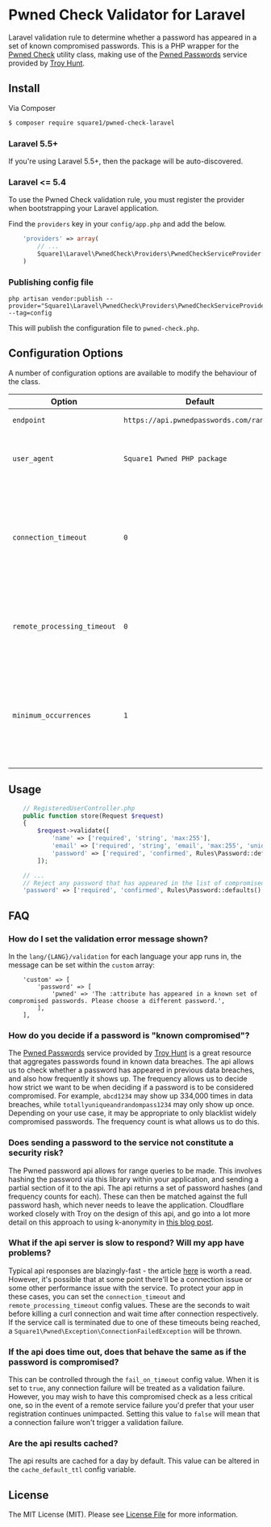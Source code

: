 # Pwned Check Validator for Laravel

Laravel validation rule to determine whether a password has appeared in a set of known compromised passwords. This is a PHP wrapper for the [Pwned Check](https://github.com/square1-io/pwned-check) utility class, making use of the [Pwned Passwords](https://haveibeenpwned.com/Passwords) service provided by [Troy Hunt](https://www.troyhunt.com/).


## Install

Via Composer

``` bash
$ composer require square1/pwned-check-laravel
```

### Laravel 5.5+
If you're using Laravel 5.5+, then the package will be auto-discovered.

### Laravel <= 5.4

To use the Pwned Check validation rule, you must register the provider when bootstrapping your Laravel application.

Find the `providers` key in your `config/app.php` and add the below.

```php
    'providers' => array(
        // ...
        Square1\Laravel\PwnedCheck\Providers\PwnedCheckServiceProvider::class,
    )
```

### Publishing config file

```
php artisan vendor:publish --provider="Square1\Laravel\PwnedCheck\Providers\PwnedCheckServiceProvider" --tag=config
```

This will publish the configuration file to `pwned-check.php`.


## Configuration Options

A number of configuration options are available to modify the behaviour of the class.

| Option | Default | Comment |
|--------|---------|---------|
| `endpoint` | `https://api.pwnedpasswords.com/range/` | Service endpoint url |
| `user_agent` | `Square1 Pwned PHP package` | User agent to use - api calls without a user agent are rejected |
| `connection_timeout` | `0` | Initial curl connection limit (0 for off). If connection takes longer than X seconds to establish, it's terminated |
| `remote_processing_timeout` | `0` | Number of seconds after which to kill a slow-responding connection (0 for off) |
| `minimum_occurrences` | `1` | Minimum number of times a password needs to appear in breaches before being considered compromised |


## Usage

``` php
    // RegisteredUserController.php
    public function store(Request $request)
    {
        $request->validate([
            'name' => ['required', 'string', 'max:255'],
            'email' => ['required', 'string', 'email', 'max:255', 'unique:'.User::class],
            'password' => ['required', 'confirmed', Rules\Password::defaults(), 'pwned'],
        ]);

    // ...
    // Reject any password that has appeared in the list of compromised ones more than ten times
    'password' => ['required', 'confirmed', Rules\Password::defaults(), 'pwned:10'],

```


## FAQ

### How do I set the validation error message shown?

In the `lang/{LANG}/validation` for each language your app runs in, the message can be set within the `custom` array:

```
    'custom' => [
        'password' => [
            'pwned' => 'The :attribute has appeared in a known set of compromised passwords. Please choose a different password.',
        ],
    ],
```

### How do you decide if a password is "known compromised"?

The [Pwned Passwords](https://haveibeenpwned.com/Passwords) service provided by [Troy Hunt](https://www.troyhunt.com/) is a great resource that aggregates passwords found in known data breaches. The api allows us to check whether a password has appeared in previous data breaches, and also how frequently it shows up. The frequency allows us to decide how strict we want to be when deciding if a password is to be considered compromised. For example, `abcd1234` may show up 334,000 times in data breaches, while `totallyuniqueandrandompass1234` may only show up once. Depending on your use case, it may be appropriate to only blacklist widely compromised passwords. The frequency count is what allows us to do this.


### Does sending a password to the service not constitute a security risk?

The Pwned password api allows for range queries to be made. This involves hashing the password via this library within your application, and sending a partial section of it to the api. The api returns a set of password hashes (and frequency counts for each). These can then be matched against the full password hash, which never needs to leave the application. Cloudflare worked closely with Troy on the design of this api, and go into a lot more detail on this approach to using k-anonymity in [this blog post](https://blog.cloudflare.com/validating-leaked-passwords-with-k-anonymity/).


### What if the api server is slow to respond? Will my app have problems?

Typical api responses are blazingly-fast - the article [here](https://www.troyhunt.com/i-wanna-go-fast-why-searching-through-500m-pwned-passwords-is-so-quick/) is worth a read. However, it's possible that at some point there'll be a connection issue or some other performance issue with the service. To protect your app in these cases, you can set the `connection_timeout` and `remote_processing_timeout` config values. These are the seconds to wait before killing a curl connection and wait time after connection respectively. If the service call is terminated due to one of these timeouts being reached, a `Square1\Pwned\Exception\ConnectionFailedException` will be thrown.


### If the api does time out, does that behave the same as if the password is compromised?

This can be controlled through the `fail_on_timeout` config value. When it is set to `true`, any connection failure will be treated as a validation failure. However, you may wish to have this compromised check as a less critical one, so in the event of a remote service failure you'd prefer that your user registration continues unimpacted. Setting this value to `false` will mean that a connection failure won't trigger a validation failure.


### Are the api results cached?

The api results are cached for a day by default. This value can be altered in the `cache_default_ttl` config variable.


## License

The MIT License (MIT). Please see [License File](LICENSE.md) for more information.

